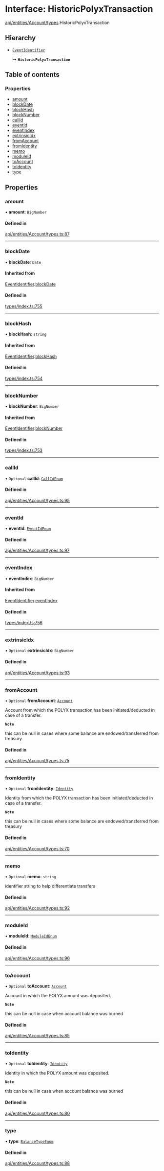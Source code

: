 # Interface: HistoricPolyxTransaction

[api/entities/Account/types](../wiki/api.entities.Account.types).HistoricPolyxTransaction

## Hierarchy

- [`EventIdentifier`](../wiki/types.EventIdentifier)

  ↳ **`HistoricPolyxTransaction`**

## Table of contents

### Properties

- [amount](../wiki/api.entities.Account.types.HistoricPolyxTransaction#amount)
- [blockDate](../wiki/api.entities.Account.types.HistoricPolyxTransaction#blockdate)
- [blockHash](../wiki/api.entities.Account.types.HistoricPolyxTransaction#blockhash)
- [blockNumber](../wiki/api.entities.Account.types.HistoricPolyxTransaction#blocknumber)
- [callId](../wiki/api.entities.Account.types.HistoricPolyxTransaction#callid)
- [eventId](../wiki/api.entities.Account.types.HistoricPolyxTransaction#eventid)
- [eventIndex](../wiki/api.entities.Account.types.HistoricPolyxTransaction#eventindex)
- [extrinsicIdx](../wiki/api.entities.Account.types.HistoricPolyxTransaction#extrinsicidx)
- [fromAccount](../wiki/api.entities.Account.types.HistoricPolyxTransaction#fromaccount)
- [fromIdentity](../wiki/api.entities.Account.types.HistoricPolyxTransaction#fromidentity)
- [memo](../wiki/api.entities.Account.types.HistoricPolyxTransaction#memo)
- [moduleId](../wiki/api.entities.Account.types.HistoricPolyxTransaction#moduleid)
- [toAccount](../wiki/api.entities.Account.types.HistoricPolyxTransaction#toaccount)
- [toIdentity](../wiki/api.entities.Account.types.HistoricPolyxTransaction#toidentity)
- [type](../wiki/api.entities.Account.types.HistoricPolyxTransaction#type)

## Properties

### amount

• **amount**: `BigNumber`

#### Defined in

[api/entities/Account/types.ts:87](https://github.com/PolymeshAssociation/polymesh-sdk/blob/079537ad/src/api/entities/Account/types.ts#L87)

___

### blockDate

• **blockDate**: `Date`

#### Inherited from

[EventIdentifier](../wiki/types.EventIdentifier).[blockDate](../wiki/types.EventIdentifier#blockdate)

#### Defined in

[types/index.ts:755](https://github.com/PolymeshAssociation/polymesh-sdk/blob/079537ad/src/types/index.ts#L755)

___

### blockHash

• **blockHash**: `string`

#### Inherited from

[EventIdentifier](../wiki/types.EventIdentifier).[blockHash](../wiki/types.EventIdentifier#blockhash)

#### Defined in

[types/index.ts:754](https://github.com/PolymeshAssociation/polymesh-sdk/blob/079537ad/src/types/index.ts#L754)

___

### blockNumber

• **blockNumber**: `BigNumber`

#### Inherited from

[EventIdentifier](../wiki/types.EventIdentifier).[blockNumber](../wiki/types.EventIdentifier#blocknumber)

#### Defined in

[types/index.ts:753](https://github.com/PolymeshAssociation/polymesh-sdk/blob/079537ad/src/types/index.ts#L753)

___

### callId

• `Optional` **callId**: [`CallIdEnum`](../wiki/types.CallIdEnum)

#### Defined in

[api/entities/Account/types.ts:95](https://github.com/PolymeshAssociation/polymesh-sdk/blob/079537ad/src/api/entities/Account/types.ts#L95)

___

### eventId

• **eventId**: [`EventIdEnum`](../wiki/types.EventIdEnum)

#### Defined in

[api/entities/Account/types.ts:97](https://github.com/PolymeshAssociation/polymesh-sdk/blob/079537ad/src/api/entities/Account/types.ts#L97)

___

### eventIndex

• **eventIndex**: `BigNumber`

#### Inherited from

[EventIdentifier](../wiki/types.EventIdentifier).[eventIndex](../wiki/types.EventIdentifier#eventindex)

#### Defined in

[types/index.ts:756](https://github.com/PolymeshAssociation/polymesh-sdk/blob/079537ad/src/types/index.ts#L756)

___

### extrinsicIdx

• `Optional` **extrinsicIdx**: `BigNumber`

#### Defined in

[api/entities/Account/types.ts:93](https://github.com/PolymeshAssociation/polymesh-sdk/blob/079537ad/src/api/entities/Account/types.ts#L93)

___

### fromAccount

• `Optional` **fromAccount**: [`Account`](../wiki/api.entities.Account.Account)

Account from which the POLYX transaction has been initiated/deducted in case of a transfer.

**`Note`**

 this can be null in cases where some balance are endowed/transferred from treasury

#### Defined in

[api/entities/Account/types.ts:75](https://github.com/PolymeshAssociation/polymesh-sdk/blob/079537ad/src/api/entities/Account/types.ts#L75)

___

### fromIdentity

• `Optional` **fromIdentity**: [`Identity`](../wiki/api.entities.Identity.Identity)

Identity from which the POLYX transaction has been initiated/deducted in case of a transfer.

**`Note`**

 this can be null in cases where some balance are endowed/transferred from treasury

#### Defined in

[api/entities/Account/types.ts:70](https://github.com/PolymeshAssociation/polymesh-sdk/blob/079537ad/src/api/entities/Account/types.ts#L70)

___

### memo

• `Optional` **memo**: `string`

identifier string to help differentiate transfers

#### Defined in

[api/entities/Account/types.ts:92](https://github.com/PolymeshAssociation/polymesh-sdk/blob/079537ad/src/api/entities/Account/types.ts#L92)

___

### moduleId

• **moduleId**: [`ModuleIdEnum`](../wiki/types.ModuleIdEnum)

#### Defined in

[api/entities/Account/types.ts:96](https://github.com/PolymeshAssociation/polymesh-sdk/blob/079537ad/src/api/entities/Account/types.ts#L96)

___

### toAccount

• `Optional` **toAccount**: [`Account`](../wiki/api.entities.Account.Account)

Account in which the POLYX amount was deposited.

**`Note`**

 this can be null in case when account balance was burned

#### Defined in

[api/entities/Account/types.ts:85](https://github.com/PolymeshAssociation/polymesh-sdk/blob/079537ad/src/api/entities/Account/types.ts#L85)

___

### toIdentity

• `Optional` **toIdentity**: [`Identity`](../wiki/api.entities.Identity.Identity)

Identity in which the POLYX amount was deposited.

**`Note`**

 this can be null in case when account balance was burned

#### Defined in

[api/entities/Account/types.ts:80](https://github.com/PolymeshAssociation/polymesh-sdk/blob/079537ad/src/api/entities/Account/types.ts#L80)

___

### type

• **type**: [`BalanceTypeEnum`](../wiki/types.BalanceTypeEnum)

#### Defined in

[api/entities/Account/types.ts:88](https://github.com/PolymeshAssociation/polymesh-sdk/blob/079537ad/src/api/entities/Account/types.ts#L88)
